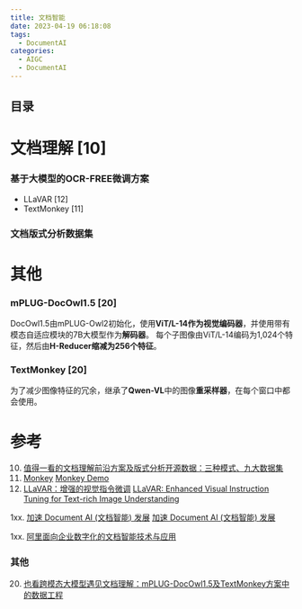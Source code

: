 ```yaml
---
title: 文档智能
date: 2023-04-19 06:18:08
tags:
  - DocumentAI
categories: 
  - AIGC
  - DocumentAI
---
```


<p></p>
<!-- more -->

## 目录
<!-- toc -->

# 文档理解 [10]
### 基于大模型的OCR-FREE微调方案
+ LLaVAR [12]
+ TextMonkey [11]

### 文档版式分析数据集


# 其他
### mPLUG-DocOwl1.5  [20]
DocOwl1.5由mPLUG-Owl2初始化，使用**ViT/L-14作为视觉编码器**，并使用带有模态自适应模块的7B大模型作为**解码器**。
每个子图像由ViT/L-14编码为1,024个特征，然后由**H-Reducer缩减为256个特征**。

### TextMonkey [20]
为了减少图像特征的冗余，继承了**Qwen-VL**中的图像**重采样器**，在每个窗口中都会使用。

# 参考
10. [值得一看的文档理解前沿方案及版式分析开源数据：三种模式、九大数据集 ](https://mp.weixin.qq.com/s/FsjoUUFssMv2UkbxM-IJ3A)
11. [Monkey](https://github.com/Yuliang-Liu/Monkey)
    [Monkey Demo](http://vlrlab-monkey.xyz:7684/)
12. [LLaVAR：增强的视觉指令微调](https://zhuanlan.zhihu.com/p/670175648)
    [LLaVAR: Enhanced Visual Instruction Tuning for Text-rich Image Understanding](https://llavar.github.io/)
    

1xx. [加速 Document AI (文档智能) 发展](https://huggingface.co/blog/zh/document-ai)
    [加速 Document AI (文档智能) 发展](https://baijiahao.baidu.com/s?id=1755096032832674219&wfr=spider&for=pc)

1xx. [阿里面向企业数字化的文档智能技术与应用](https://mp.weixin.qq.com/s/d2Nns1qashMbcXPMG-4McQ)


### 其他
20. [也看跨模态大模型遇见文档理解：mPLUG-DocOwl1.5及TextMonkey方案中的数据工程 ](https://mp.weixin.qq.com/s/1MSOZfbKcPW1BTT4f9XvQg) 